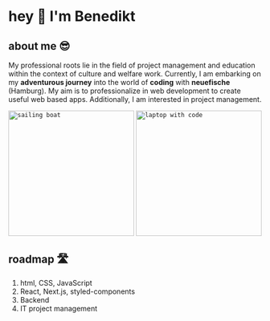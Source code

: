 # hey 👋 I'm Benedikt

## about me 😎

My professional roots lie in the field of project management and education within the context of culture and welfare work. Currently, I am embarking on my **adventurous journey** into the world of **coding** with **neuefische** (Hamburg). My aim is to professionalize in web development to create useful web based apps. Additionally, I am interested in project management.

<code><img src="https://github.com/benediktbrenk/pictures/blob/main/evan-smogor-9-i4lI1ijes-unsplash.jpg" alt="sailing boat" height="250"></code>
<code><img src="https://github.com/benediktbrenk/pictures/blob/main/clement-helardot-95YRwf6CNw8-unsplash.jpg" alt="laptop with code" height="250"></code>

## roadmap 🛣️

1. html, CSS, JavaScript
2. React, Next.js, styled-components
3. Backend
4. IT project management
